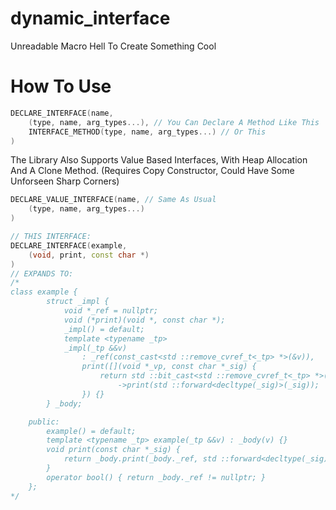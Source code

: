 # dynamic_interface
Unreadable Macro Hell To Create Something Cool

# How To Use
```cpp
DECLARE_INTERFACE(name,
    (type, name, arg_types...), // You Can Declare A Method Like This
    INTERFACE_METHOD(type, name, arg_types...) // Or This
)
```
The Library Also Supports Value Based Interfaces,
With Heap Allocation And A Clone Method.
(Requires Copy Constructor, Could Have Some Unforseen Sharp Corners)
```cpp
DECLARE_VALUE_INTERFACE(name, // Same As Usual
    (type, name, arg_types...)
)
```
```cpp
// THIS INTERFACE:
DECLARE_INTERFACE(example,
    (void, print, const char *)
)
// EXPANDS TO:
/*
class example {
        struct _impl {
            void *_ref = nullptr;
            void (*print)(void *, const char *);
            _impl() = default;
            template <typename _tp>
            _impl(_tp &&v)
                : _ref(const_cast<std ::remove_cvref_t<_tp> *>(&v)),
                print([](void *_vp, const char *_sig) {
                    return std ::bit_cast<std ::remove_cvref_t<_tp> *>(_vp)
                        ->print(std ::forward<decltype(_sig)>(_sig));
                }) {}
        } _body;

    public:
        example() = default;
        template <typename _tp> example(_tp &&v) : _body(v) {}
        void print(const char *_sig) {
            return _body.print(_body._ref, std ::forward<decltype(_sig)>(_sig));
        }
        operator bool() { return _body._ref != nullptr; }
    };
*/
```
